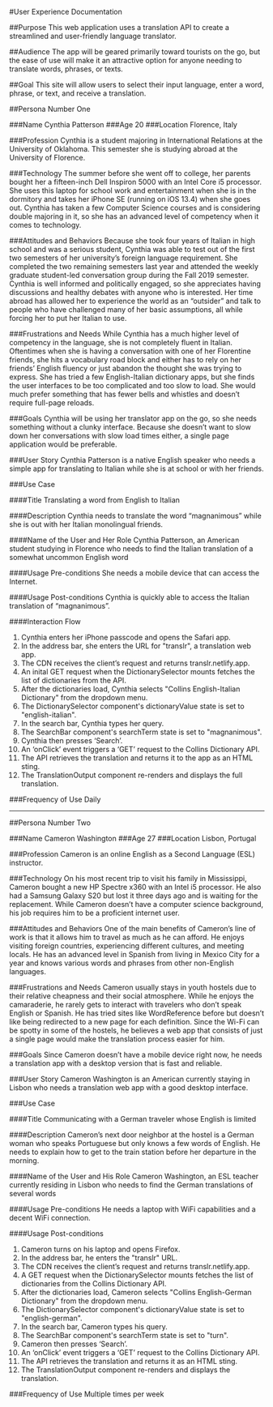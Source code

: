 #User Experience Documentation

##Purpose
This web application uses a translation API to create a streamlined and user-friendly language translator.

##Audience
The app will be geared primarily toward tourists on the go, but the ease of use will make it an attractive option for anyone needing to translate words, phrases, or texts.

##Goal
This site will allow users to select their input language, enter a word, phrase, or text, and receive a translation.

##Persona Number One

###Name
Cynthia Patterson
###Age
20
###Location
Florence, Italy

###Profession
Cynthia is a student majoring in International Relations at the University of Oklahoma. This semester she is studying abroad at the University of Florence.

###Technology
The summer before she went off to college, her parents bought her a fifteen-inch Dell Inspiron 5000 with an Intel Core i5 processor. She uses this laptop for school work and entertainment when she is in the dormitory and takes her iPhone SE (running on iOS 13.4) when she goes out.
Cynthia has taken a few Computer Science courses and is considering double majoring in it, so she has an advanced level of competency when it comes to technology.

###Attitudes and Behaviors
Because she took four years of Italian in high school and was a serious student, Cynthia was able to test out of the first two semesters of her university’s foreign language requirement. She completed the two remaining semesters last year and attended the weekly graduate student-led conversation group during the Fall 2019 semester.
Cynthia is well informed and politically engaged, so she appreciates having discussions and healthy debates with anyone who is interested. Her time abroad has allowed her to experience the world as an “outsider” and talk to people who have challenged many of her basic assumptions, all while forcing her to put her Italian to use.

###Frustrations and Needs
While Cynthia has a much higher level of competency in the language, she is not completely fluent in Italian. Oftentimes when she is having a conversation with one of her Florentine friends, she hits a vocabulary road block and either has to rely on her friends’ English fluency or just abandon the thought she was trying to express.
She has tried a few English-Italian dictionary apps, but she finds the user interfaces to be too complicated and too slow to load. She would much prefer something that has fewer bells and whistles and doesn’t require full-page reloads.

###Goals
Cynthia will be using her translator app on the go, so she needs something without a clunky interface. Because she doesn’t want to slow down her conversations with slow load times either, a single page application would be preferable.

###User Story
Cynthia Patterson is a native English speaker who needs a simple app for translating to Italian while she is at school or with her friends.

###Use Case

####Title
Translating a word from English to Italian

####Description
Cynthia needs to translate the word “magnanimous” while she is out with her Italian monolingual friends.

####Name of the User and Her Role
Cynthia Patterson, an American student studying in Florence who needs to find the Italian translation of a somewhat uncommon English word

####Usage Pre-conditions
She needs a mobile device that can access the Internet.

####Usage Post-conditions
Cynthia is quickly able to access the Italian translation of “magnanimous”.

####Interaction Flow
1. Cynthia enters her iPhone passcode and opens the Safari app.
2. In the address bar, she enters the URL for "translr", a translation web app.
3. The CDN receives the client’s request and returns translr.netlify.app.
4. An inital GET request when the DictionarySelector mounts fetches the list of dictionaries from the API.
5. After the dictionaries load, Cynthia selects "Collins English-Italian Dictionary" from the dropdown menu.
6. The DictionarySelector component's dictionaryValue state is set to "english-italian".
7. In the search bar, Cynthia types her query.
8. The SearchBar component's searchTerm state is set to "magnanimous".
9. Cynthia then presses ‘Search’.
10. An ‘onClick’ event triggers a ‘GET’ request to the Collins Dictionary API.
11. The API retrieves the translation and returns it to the app as an HTML sting.
12. The TranslationOutput component re-renders and displays the full translation.

###Frequency of Use
Daily

***

##Persona Number Two

###Name
Cameron Washington
###Age
27
###Location
Lisbon, Portugal

###Profession
Cameron is an online English as a Second Language (ESL) instructor.

###Technology
On his most recent trip to visit his family in Mississippi, Cameron bought a new HP Spectre x360 with an Intel i5 processor. He also had a Samsung Galaxy S20 but lost it three days ago and is waiting for the replacement.
While Cameron doesn’t have a computer science background, his job requires him to be a proficient internet user.

###Attitudes and Behaviors
One of the main benefits of Cameron’s line of work is that it allows him to travel as much as he can afford. He enjoys visiting foreign countries, experiencing different cultures, and meeting locals. He has an advanced level in Spanish from living in Mexico City for a year and knows various words and phrases from other non-English languages.

###Frustrations and Needs
Cameron usually stays in youth hostels due to their relative cheapness and their social atmosphere. While he enjoys the camaraderie, he rarely gets to interact with travelers who don’t speak English or Spanish.
He has tried sites like WordReference before but doesn’t like being redirected to a new page for each definition. Since the Wi-Fi can be spotty in some of the hostels, he believes a web app that consists of just a single page would make the translation process easier for him.

###Goals
Since Cameron doesn’t have a mobile device right now, he needs a translation app with a desktop version that is fast and reliable.

###User Story
Cameron Washington is an American currently staying in Lisbon who needs a translation web app with a good desktop interface.

###Use Case

####Title 
Communicating with a German traveler whose English is limited

####Description
Cameron’s next door neighbor at the hostel is a German woman who speaks Portuguese but only knows a few words of English. He needs to explain how to get to the train station before her departure in the morning.

####Name of the User and His Role
Cameron Washington, an ESL teacher currently residing in Lisbon who needs to find the German translations of several words

####Usage Pre-conditions
He needs a laptop with WiFi capabilities and a decent WiFi connection.

####Usage Post-conditions
1. Cameron turns on his laptop and opens Firefox.
2. In the address bar, he enters the "translr" URL.
3. The CDN receives the client’s request and returns translr.netlify.app.
4. A GET request when the DictionarySelector mounts fetches the list of dictionaries from the Collins Dictionary API.
5. After the dictionaries load, Cameron selects "Collins English-German Dictionary" from the dropdown menu.
6. The DictionarySelector component's dictionaryValue state is set to "english-german".
7. In the search bar, Cameron types his query.
8. The SearchBar component's searchTerm state is set to "turn".
9. Cameron then presses ‘Search’.
10. An ‘onClick’ event triggers a ‘GET’ request to the Collins Dictionary API.
11. The API retrieves the translation and returns it as an HTML sting.
12. The TranslationOutput component re-renders and displays the translation.

###Frequency of Use
Multiple times per week